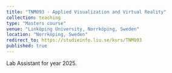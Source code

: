 ```yaml
---
title: "TNM093 - Applied Visualization and Virtual Reality"
collection: teaching
type: "Masters course"
venue: "Linköping University, Norrköping, Sweden"
location: "Norrköping, Sweden"
redirect_to: https://studieinfo.liu.se/kurs/TNM093
published: true
---
```


Lab Assistant for year 2025.
